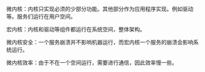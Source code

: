 微内核：内核只实现必须的少部分功能。其他部分作为应用程序实现。例如驱动等。服务们运行在用户空间。

宏内核：内核和驱动等组件都运行在系统空间，整体架构。

微内核安全：一个服务崩溃并不影响机器运行，而宏内核一个服务的崩溃会影响系统运行。

微内核效率：由于不在一个空间运行，需要进行通信，因此效率慢一些。
